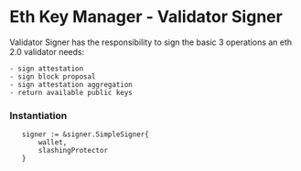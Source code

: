 # Eth Key Manager - Validator Signer


Validator Signer has the responsibility to sign the basic 3 operations an eth 2.0 validator needs:

    - sign attestation
    - sign block proposal
    - sign attestation aggregation
    - return available public keys


### Instantiation

 ```golang
    signer := &signer.SimpleSigner{
		wallet,
		slashingProtector
	}
   ```
